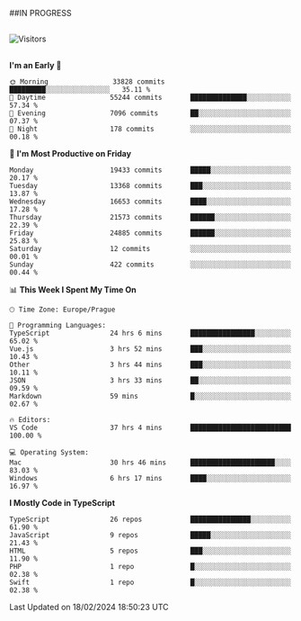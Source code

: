 ##IN PROGRESS
##
![Visitors](https://komarev.com/ghpvc/?username=petrbui&style=for-the-badge&label=Visitors+👀)



##
<!--
[![My GitHub stats](https://github-readme-stats.vercel.app/api?username=petrbui&theme=github_dark)](https://github.com/anuraghazra/github-readme-stats)

[![My wakatime stats](https://github-readme-stats.vercel.app/api/wakatime?username=petrbui&theme=github_dark)](https://github.com/anuraghazra/github-readme-stats)
-->
<!--START_SECTION:waka-->
**I'm an Early 🐤** 

```text
🌞 Morning                33828 commits       █████████░░░░░░░░░░░░░░░░   35.11 % 
🌆 Daytime                55244 commits       ██████████████░░░░░░░░░░░   57.34 % 
🌃 Evening                7096 commits        ██░░░░░░░░░░░░░░░░░░░░░░░   07.37 % 
🌙 Night                  178 commits         ░░░░░░░░░░░░░░░░░░░░░░░░░   00.18 % 
```
📅 **I'm Most Productive on Friday** 

```text
Monday                   19433 commits       █████░░░░░░░░░░░░░░░░░░░░   20.17 % 
Tuesday                  13368 commits       ███░░░░░░░░░░░░░░░░░░░░░░   13.87 % 
Wednesday                16653 commits       ████░░░░░░░░░░░░░░░░░░░░░   17.28 % 
Thursday                 21573 commits       ██████░░░░░░░░░░░░░░░░░░░   22.39 % 
Friday                   24885 commits       ██████░░░░░░░░░░░░░░░░░░░   25.83 % 
Saturday                 12 commits          ░░░░░░░░░░░░░░░░░░░░░░░░░   00.01 % 
Sunday                   422 commits         ░░░░░░░░░░░░░░░░░░░░░░░░░   00.44 % 
```


📊 **This Week I Spent My Time On** 

```text
🕑︎ Time Zone: Europe/Prague

💬 Programming Languages: 
TypeScript               24 hrs 6 mins       ████████████████░░░░░░░░░   65.02 % 
Vue.js                   3 hrs 52 mins       ███░░░░░░░░░░░░░░░░░░░░░░   10.43 % 
Other                    3 hrs 44 mins       ███░░░░░░░░░░░░░░░░░░░░░░   10.11 % 
JSON                     3 hrs 33 mins       ██░░░░░░░░░░░░░░░░░░░░░░░   09.59 % 
Markdown                 59 mins             █░░░░░░░░░░░░░░░░░░░░░░░░   02.67 % 

🔥 Editors: 
VS Code                  37 hrs 4 mins       █████████████████████████   100.00 % 

💻 Operating System: 
Mac                      30 hrs 46 mins      █████████████████████░░░░   83.03 % 
Windows                  6 hrs 17 mins       ████░░░░░░░░░░░░░░░░░░░░░   16.97 % 
```

**I Mostly Code in TypeScript** 

```text
TypeScript               26 repos            ███████████████░░░░░░░░░░   61.90 % 
JavaScript               9 repos             █████░░░░░░░░░░░░░░░░░░░░   21.43 % 
HTML                     5 repos             ███░░░░░░░░░░░░░░░░░░░░░░   11.90 % 
PHP                      1 repo              █░░░░░░░░░░░░░░░░░░░░░░░░   02.38 % 
Swift                    1 repo              █░░░░░░░░░░░░░░░░░░░░░░░░   02.38 % 
```




 Last Updated on 18/02/2024 18:50:23 UTC
<!--END_SECTION:waka-->
